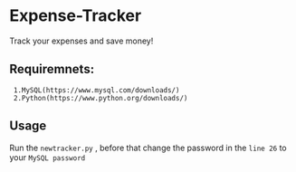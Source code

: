 # Expense-Tracker
Track your expenses and save money!
## Requiremnets:
```
 1.MySQL(https://www.mysql.com/downloads/)
 2.Python(https://www.python.org/downloads/)
```
## Usage
Run the `newtracker.py` , before that change the password in the `line 26` to your `MySQL password`
